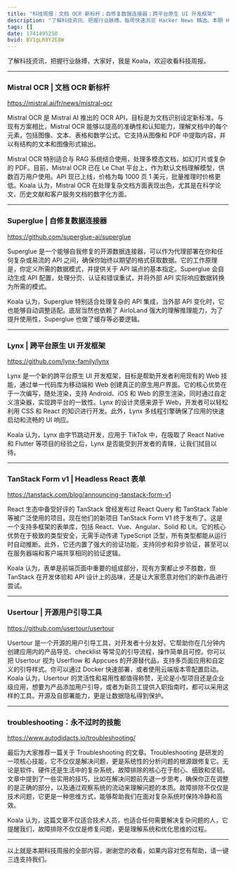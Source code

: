 ```yaml
---
title: "科技周报｜文档 OCR 新标杆；自修复数据连接器；跨平台原生 UI 开发框架"
description: "了解科技资讯、把握行业脉搏。每周快速浏览 Hacker News 精选。本期 Hacker Newsletter 地址：https://buttondown.com/hacker-newsletter/archive/hacker-newsletter-736/"
tags: []
date: 1741495250
bvid: BV1gLR8Y2E8W
---
```

了解科技资讯，把握行业脉搏，大家好，我是 Koala，欢迎收看科技周报。

---

### Mistral OCR | 文档 OCR 新标杆
https://mistral.ai/fr/news/mistral-ocr

Mistral OCR 是 Mistral AI 推出的 OCR API，目标是为文档识别设定新标准。与现有方案相比，Mistral OCR 能够以提高的准确性和认知能力，理解文档中的每个元素，包括图像、文本、表格和数学公式。它支持从图像和 PDF 中提取内容，并以有结构的文本和图像形式输出。

Mistral OCR 特别适合与 RAG 系统结合使用，处理多模态文档，如幻灯片或复杂的 PDF。目前，Mistral OCR 已在 Le Chat 平台上，作为默认文档理解模型，供数百万用户使用。API 现已上线，价格为每 1000 页 1 美元，批量推理时价格更低。Koala 认为，Mistral OCR 在处理复杂文档方面表现出色，尤其是在科学论文、历史文献和客户服务文档的数字化方面。

---

### Superglue | 自修复数据连接器
https://github.com/superglue-ai/superglue

Superglue 是一个能够自我修复的开源数据连接器，可以作为代理部署在你和任何复杂或易流的 API 之间，确保你始终以期望的格式获取数据。它的工作原理是，你定义所需的数据模式，并提供关于 API 端点的基本指定。Superglue 会自动生成 API 配置，处理分页、认证和错误重试，并将外部 API 实际响应数据转换为所需的模式。

Koala 认为，Superglue 特别适合处理复杂的 API 集成，当外部 API 变化时，它也能够自动调整适配。底层当然也依赖了 AirloLand 强大的理解推理能力，为了提升使用性，Superglue 也做了缓存等必要逻辑。

---

### Lynx | 跨平台原生 UI 开发框架
https://github.com/lynx-family/lynx

Lynx 是一个新的跨平台原生 UI 开发框架，目标是帮助开发者利用现有的 Web 技能，通过单一代码库为移动端和 Web 创建真正的原生用户界面。它的核心优势在于一次编写，随处渲染，支持 Android、iOS 和 Web 的原生渲染，同时通过自定义渲染器，实现跨平台的一致性。Lynx 的设计灵感来源于 Web，开发者可以轻松利用 CSS 和 React 的知识进行开发。此外，Lynx 多线程引擎确保了应用的快速启动和流畅的 UI 响应。

Koala 认为，Lynx 由字节跳动开发，应用于 TikTok 中，在吸取了 React Native 和 Flutter 等项目的经验之后，Lynx 是否能受到开发者的青睐，让我们拭目以待。

---

### TanStack Form v1 | Headless React 表单
https://tanstack.com/blog/announcing-tanstack-form-v1

React 生态中备受好评的 TanStack 曾经发布过 React Query 和 TanStack Table 等被广泛使用的项目。现在他们的新项目 TanStack Form V1 终于发布了。这是一个支持多框架的表单库，包括 React、Vue、Angular、Solid 和 Lit。它的核心优势在于极致的类型安全，无需手动传递 TypeScript 泛型，所有类型都能从运行时自动推断。此外，它还内置了强大的验证功能，支持同步和异步验证，甚至可以在服务器端和客户端共享相同的验证逻辑。

Koala 认为，表单是前端页面中重要的组成部分，现有方案都止步不胜数，但 TanStack 在开发体验和 API 设计上的品味，还是让大家愿意对他们的新作品进行尝试。

---

### Usertour | 开源用户引导工具
https://github.com/usertour/usertour

Usertour 是一个开源的用户引导工具，对开发者十分友好。它帮助你在几分钟内创建应用内的产品导览、checklist 等常见的引导流程，操作简单且可控。你可以把 Usertour 视为 Userflow 和 Appcues 的开源替代品，支持多页面应用和自定义的引导样式。你可以通过 Docker 快速部署，或者使用云端版本零配置启动。Koala 认为，Usertour 的灵活性和易用性都值得称赞，无论是小型项目还是企业级应用，想要为产品添加用户引导，或者为新员工提供入职指南时，都可以采用这样的工具。开源及自部署能力，更是让数据隐私得到保护。

---

### troubleshooting：永不过时的技能
https://www.autodidacts.io/troubleshooting/

最后为大家推荐一篇关于 Troubleshooting 的文章。Troubleshooting 是研发的一项核心技能，它不仅仅是解决问题，更是系统性的分析问题的根源跟修复它。无论是软件、硬件还是生活中的复杂系统，故障排除的核心在于耐心、细致和坚韧。文章中提到了一些实用的技巧，比如在解决问题前先退一步思考，确保你正在调整的是正确的部分，以及通过观察系统的流动来理解问题的本质。故障排除不仅仅是技术问题，它更是一种思维方式，能够帮助我们在面对复杂系统时保持冷静和高效。

Koala 认为，这篇文章不仅适合技术人员，也适合任何需要解决复杂问题的人，它提醒我们，故障排除不仅仅是修复问题，更是理解系统和优化思维的过程。

---

以上就是本期科技周报的全部内容，谢谢您的收看，如果内容对您有帮助，请一键三连支持我们。

